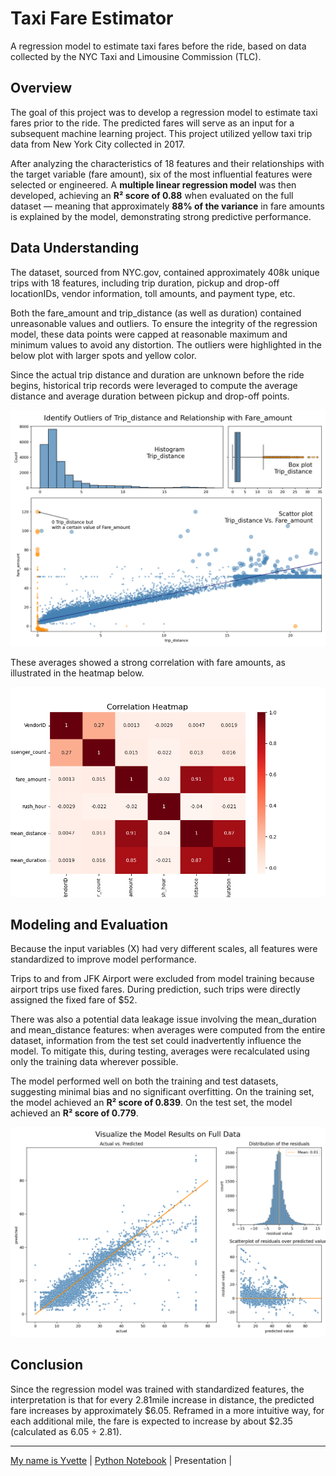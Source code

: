 # Taxi Fare Estimator
A regression model to estimate taxi fares before the ride, based on data collected by the NYC Taxi and Limousine Commission (TLC).

## Overview 
The goal of this project was to develop a regression model to estimate taxi fares prior to the ride. The predicted fares will serve as an input for a subsequent machine learning project. This project utilized yellow taxi trip data from New York City collected in 2017.

After analyzing the characteristics of 18 features and their relationships with the target variable (fare amount), six of the most influential features were selected or engineered. A **multiple linear regression model** was then developed, achieving an **R² score of 0.88** when evaluated on the full dataset — meaning that approximately **88% of the variance** in fare amounts is explained by the model, demonstrating strong predictive performance.

## Data Understanding
The dataset, sourced from NYC.gov, contained approximately 408k unique trips with 18 features, including trip duration, pickup and drop-off locationIDs, vendor information, toll amounts, and payment type, etc. 

Both the fare_amount and trip_distance (as well as duration) contained unreasonable values and outliers. To ensure the integrity of the regression model, these data points were capped at reasonable maximum and minimum values to avoid any distortion. The outliers were highlighted in the below plot with larger spots and yellow color.

Since the actual trip distance and duration are unknown before the ride begins, historical trip records were leveraged to compute the average distance and average duration between pickup and drop-off points.

<img alt="Impact of Distance on Fare Amounts" src=/images/x-Trip_distancey-Fare_amount.png>

These averages showed a strong correlation with fare amounts, as illustrated in the heatmap below.

<img alt="Correlation Heatmap" src=/images/heatmap.png>

## Modeling and Evaluation 
Because the input variables (X) had very different scales, all features were standardized to improve model performance.

Trips to and from JFK Airport were excluded from model training because airport trips use fixed fares. During prediction, such trips were directly assigned the fixed fare of $52.

There was also a potential data leakage issue involving the mean_duration and mean_distance features: when averages were computed from the entire dataset, information from the test set could inadvertently influence the model. To mitigate this, during testing, averages were recalculated using only the training data wherever possible.

The model performed well on both the training and test datasets, suggesting minimal bias and no significant overfitting. On the training set, the model achieved an **R² score of 0.839**. On the test set, the model achieved an **R² score of 0.779**.

<img alt="Model Result on full data" src=/images/model_result_on_full_data.png>

## Conclusion
Since the regression model was trained with standardized features, the interpretation is that for every 2.81mile increase in distance, the predicted fare increases by approximately $6.05. Reframed in a more intuitive way, for each additional mile, the fare is expected to increase by about $2.35 (calculated as 6.05 ÷ 2.81).

---
[My name is Yvette](https://yvette-yl.github.io/ "Welcome to My Profile")  |  [Python Notebook](/.ipynb "")  |  Presentation  | 
